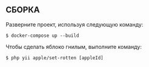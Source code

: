 СБОРКА
------------
Разверните проект, используя следующую команду:

~~~
$ docker-compose up --build
~~~

Чтобы сделать яблоко гнилым, выполните команду:
~~~
$ php yii apple/set-rotten [appleId]
~~~